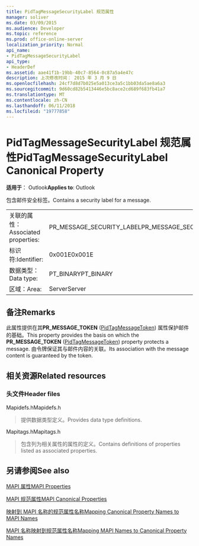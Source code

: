 ```yaml
---
title: PidTagMessageSecurityLabel 规范属性
manager: soliver
ms.date: 03/09/2015
ms.audience: Developer
ms.topic: reference
ms.prod: office-online-server
localization_priority: Normal
api_name:
- PidTagMessageSecurityLabel
api_type:
- HeaderDef
ms.assetid: aae41f1b-19bb-40c7-8564-0c87a5a4e47c
description: 上次修改时间： 2015 年 3 月 9 日
ms.openlocfilehash: 24cf7d8d7b025e5a013ce3a5c1bb03da5ae8a6a3
ms.sourcegitcommit: 9d60cd82b5413446e5bc8ace2cd689f683fb41a7
ms.translationtype: MT
ms.contentlocale: zh-CN
ms.lasthandoff: 06/11/2018
ms.locfileid: "19777858"
---
```

# <a name="pidtagmessagesecuritylabel-canonical-property"></a><span data-ttu-id="16f08-103">PidTagMessageSecurityLabel 规范属性</span><span class="sxs-lookup"><span data-stu-id="16f08-103">PidTagMessageSecurityLabel Canonical Property</span></span>

  
  
<span data-ttu-id="16f08-104">**适用于**： Outlook</span><span class="sxs-lookup"><span data-stu-id="16f08-104">**Applies to**: Outlook</span></span> 
  
<span data-ttu-id="16f08-105">包含邮件安全标签。</span><span class="sxs-lookup"><span data-stu-id="16f08-105">Contains a security label for a message.</span></span>
  
|||
|:-----|:-----|
|<span data-ttu-id="16f08-106">关联的属性：</span><span class="sxs-lookup"><span data-stu-id="16f08-106">Associated properties:</span></span>  <br/> |<span data-ttu-id="16f08-107">PR_MESSAGE_SECURITY_LABEL</span><span class="sxs-lookup"><span data-stu-id="16f08-107">PR_MESSAGE_SECURITY_LABEL</span></span>  <br/> |
|<span data-ttu-id="16f08-108">标识符:</span><span class="sxs-lookup"><span data-stu-id="16f08-108">Identifier:</span></span>  <br/> |<span data-ttu-id="16f08-109">0x001E</span><span class="sxs-lookup"><span data-stu-id="16f08-109">0x001E</span></span>  <br/> |
|<span data-ttu-id="16f08-110">数据类型：</span><span class="sxs-lookup"><span data-stu-id="16f08-110">Data type:</span></span>  <br/> |<span data-ttu-id="16f08-111">PT_BINARY</span><span class="sxs-lookup"><span data-stu-id="16f08-111">PT_BINARY</span></span>  <br/> |
|<span data-ttu-id="16f08-112">区域：</span><span class="sxs-lookup"><span data-stu-id="16f08-112">Area:</span></span>  <br/> |<span data-ttu-id="16f08-113">Server</span><span class="sxs-lookup"><span data-stu-id="16f08-113">Server</span></span>  <br/> |
   
## <a name="remarks"></a><span data-ttu-id="16f08-114">备注</span><span class="sxs-lookup"><span data-stu-id="16f08-114">Remarks</span></span>

<span data-ttu-id="16f08-115">此属性提供在其**PR_MESSAGE_TOKEN** ([PidTagMessageToken](pidtagmessagetoken-canonical-property.md)) 属性保护邮件的基础。</span><span class="sxs-lookup"><span data-stu-id="16f08-115">This property provides the basis on which the **PR_MESSAGE_TOKEN** ([PidTagMessageToken](pidtagmessagetoken-canonical-property.md)) property protects a message.</span></span> <span data-ttu-id="16f08-116">由令牌保证其与邮件内容的关联。</span><span class="sxs-lookup"><span data-stu-id="16f08-116">Its association with the message content is guaranteed by the token.</span></span>
  
## <a name="related-resources"></a><span data-ttu-id="16f08-117">相关资源</span><span class="sxs-lookup"><span data-stu-id="16f08-117">Related resources</span></span>

### <a name="header-files"></a><span data-ttu-id="16f08-118">头文件</span><span class="sxs-lookup"><span data-stu-id="16f08-118">Header files</span></span>

<span data-ttu-id="16f08-119">Mapidefs.h</span><span class="sxs-lookup"><span data-stu-id="16f08-119">Mapidefs.h</span></span>
  
> <span data-ttu-id="16f08-120">提供数据类型定义。</span><span class="sxs-lookup"><span data-stu-id="16f08-120">Provides data type definitions.</span></span>
    
<span data-ttu-id="16f08-121">Mapitags.h</span><span class="sxs-lookup"><span data-stu-id="16f08-121">Mapitags.h</span></span>
  
> <span data-ttu-id="16f08-122">包含列为相关属性的属性的定义。</span><span class="sxs-lookup"><span data-stu-id="16f08-122">Contains definitions of properties listed as associated properties.</span></span>
    
## <a name="see-also"></a><span data-ttu-id="16f08-123">另请参阅</span><span class="sxs-lookup"><span data-stu-id="16f08-123">See also</span></span>



[<span data-ttu-id="16f08-124">MAPI 属性</span><span class="sxs-lookup"><span data-stu-id="16f08-124">MAPI Properties</span></span>](mapi-properties.md)
  
[<span data-ttu-id="16f08-125">MAPI 规范属性</span><span class="sxs-lookup"><span data-stu-id="16f08-125">MAPI Canonical Properties</span></span>](mapi-canonical-properties.md)
  
[<span data-ttu-id="16f08-126">映射到 MAPI 名称的规范属性名称</span><span class="sxs-lookup"><span data-stu-id="16f08-126">Mapping Canonical Property Names to MAPI Names</span></span>](mapping-canonical-property-names-to-mapi-names.md)
  
[<span data-ttu-id="16f08-127">MAPI 名称映射到规范属性名称</span><span class="sxs-lookup"><span data-stu-id="16f08-127">Mapping MAPI Names to Canonical Property Names</span></span>](mapping-mapi-names-to-canonical-property-names.md)

